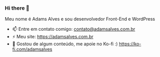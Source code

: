 ### Hi there 👋
Meu nome é Adams Alves e sou desenvolvedor Front-End e WordPress 
- 📫 Entre em contato comigo: contato@adamsalves.com.br
- ⚡ Meu site: https://adamsalves.com.br
- 🔭 Gostou de algum conteúdo, me apoie no Ko-fi :) https://ko-fi.com/adamsalves
<!--
**adamsalves/adamsalves** is a ✨ _special_ ✨ repository because its `README.md` (this file) appears on your GitHub profile.

Here are some ideas to get you started:

- 🔭 I’m currently working on ...
- 🌱 I’m currently learning ...
- 👯 I’m looking to collaborate on ...
- 🤔 I’m looking for help with ...
- 💬 Ask me about ...
- 📫 How to reach me: ...
- 😄 Pronouns: ...
- ⚡ Fun fact: ...
-->

